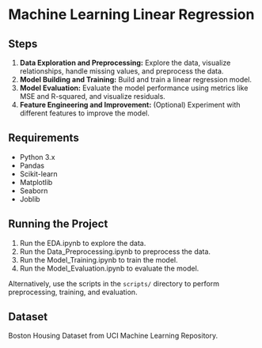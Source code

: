 # Machine Learning Linear Regression 
## Steps
1. **Data Exploration and Preprocessing:** Explore the data, visualize relationships, handle missing values, and preprocess the data.
2. **Model Building and Training:** Build and train a linear regression model.
3. **Model Evaluation:** Evaluate the model performance using metrics like MSE and R-squared, and visualize residuals.
4. **Feature Engineering and Improvement:** (Optional) Experiment with different features to improve the model.

## Requirements
- Python 3.x
- Pandas
- Scikit-learn
- Matplotlib
- Seaborn
- Joblib

## Running the Project
1. Run the EDA.ipynb to explore the data.
2. Run the Data_Preprocessing.ipynb to preprocess the data.
3. Run the Model_Training.ipynb to train the model.
4. Run the Model_Evaluation.ipynb to evaluate the model.

Alternatively, use the scripts in the `scripts/` directory to perform preprocessing, training, and evaluation.

## Dataset
Boston Housing Dataset from UCI Machine Learning Repository.
